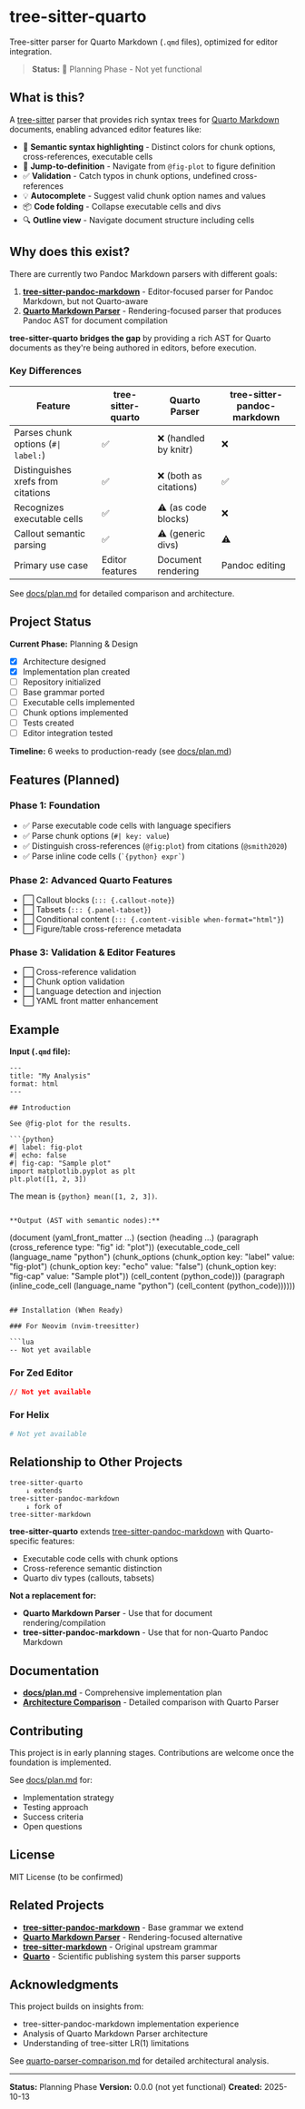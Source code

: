 # tree-sitter-quarto

Tree-sitter parser for Quarto Markdown (`.qmd` files), optimized for editor integration.

> **Status:** 🚧 Planning Phase - Not yet functional

## What is this?

A [tree-sitter](https://tree-sitter.github.io/) parser that provides rich syntax trees for [Quarto Markdown](https://quarto.org/) documents, enabling advanced editor features like:

- 🎨 **Semantic syntax highlighting** - Distinct colors for chunk options, cross-references, executable cells
- 📍 **Jump-to-definition** - Navigate from `@fig-plot` to figure definition
- ✅ **Validation** - Catch typos in chunk options, undefined cross-references
- 💡 **Autocomplete** - Suggest valid chunk option names and values
- 📦 **Code folding** - Collapse executable cells and divs
- 🔍 **Outline view** - Navigate document structure including cells

## Why does this exist?

There are currently two Pandoc Markdown parsers with different goals:

1. **[tree-sitter-pandoc-markdown](https://github.com/ck37/tree-sitter-pandoc-markdown)** - Editor-focused parser for Pandoc Markdown, but not Quarto-aware
2. **[Quarto Markdown Parser](https://github.com/quarto-dev/quarto-markdown)** - Rendering-focused parser that produces Pandoc AST for document compilation

**tree-sitter-quarto bridges the gap** by providing a rich AST for Quarto documents as they're being authored in editors, before execution.

### Key Differences

| Feature | tree-sitter-quarto | Quarto Parser | tree-sitter-pandoc-markdown |
|---------|----------------|---------------|----------------------------|
| Parses chunk options (`#\| label:`) | ✅ | ❌ (handled by knitr) | ❌ |
| Distinguishes xrefs from citations | ✅ | ❌ (both as citations) | ✅ |
| Recognizes executable cells | ✅ | ⚠️ (as code blocks) | ❌ |
| Callout semantic parsing | ✅ | ⚠️ (generic divs) | ⚠️ |
| Primary use case | Editor features | Document rendering | Pandoc editing |

See [docs/plan.md](./docs/plan.md) for detailed comparison and architecture.

## Project Status

**Current Phase:** Planning & Design

- [x] Architecture designed
- [x] Implementation plan created
- [ ] Repository initialized
- [ ] Base grammar ported
- [ ] Executable cells implemented
- [ ] Chunk options implemented
- [ ] Tests created
- [ ] Editor integration tested

**Timeline:** 6 weeks to production-ready (see [docs/plan.md](./docs/plan.md))

## Features (Planned)

### Phase 1: Foundation
- ✅ Parse executable code cells with language specifiers
- ✅ Parse chunk options (`#| key: value`)
- ✅ Distinguish cross-references (`@fig:plot`) from citations (`@smith2020`)
- ✅ Parse inline code cells (`` `{python} expr` ``)

### Phase 2: Advanced Quarto Features
- ⬜ Callout blocks (`::: {.callout-note}`)
- ⬜ Tabsets (`::: {.panel-tabset}`)
- ⬜ Conditional content (`::: {.content-visible when-format="html"}`)
- ⬜ Figure/table cross-reference metadata

### Phase 3: Validation & Editor Features
- ⬜ Cross-reference validation
- ⬜ Chunk option validation
- ⬜ Language detection and injection
- ⬜ YAML front matter enhancement

## Example

**Input (`.qmd` file):**

```qmd
---
title: "My Analysis"
format: html
---

## Introduction

See @fig-plot for the results.

```{python}
#| label: fig-plot
#| echo: false
#| fig-cap: "Sample plot"
import matplotlib.pyplot as plt
plt.plot([1, 2, 3])
```

The mean is `{python} mean([1, 2, 3])`.
```

**Output (AST with semantic nodes):**

```
(document
  (yaml_front_matter ...)
  (section
    (heading ...)
    (paragraph
      (cross_reference type: "fig" id: "plot"))
    (executable_code_cell
      (language_name "python")
      (chunk_options
        (chunk_option key: "label" value: "fig-plot")
        (chunk_option key: "echo" value: "false")
        (chunk_option key: "fig-cap" value: "Sample plot"))
      (cell_content (python_code)))
    (paragraph
      (inline_code_cell
        (language_name "python")
        (cell_content (python_code))))))
```

## Installation (When Ready)

### For Neovim (nvim-treesitter)

```lua
-- Not yet available
```

### For Zed Editor

```json
// Not yet available
```

### For Helix

```toml
# Not yet available
```

## Relationship to Other Projects

```
tree-sitter-quarto
    ↓ extends
tree-sitter-pandoc-markdown
    ↓ fork of
tree-sitter-markdown
```

**tree-sitter-quarto** extends [tree-sitter-pandoc-markdown](https://github.com/ck37/tree-sitter-pandoc-markdown) with Quarto-specific features:
- Executable code cells with chunk options
- Cross-reference semantic distinction
- Quarto div types (callouts, tabsets)

**Not a replacement for:**
- **Quarto Markdown Parser** - Use that for document rendering/compilation
- **tree-sitter-pandoc-markdown** - Use that for non-Quarto Pandoc Markdown

## Documentation

- **[docs/plan.md](./docs/plan.md)** - Comprehensive implementation plan
- **[Architecture Comparison](../tree-sitter-pandoc-markdown/docs/quarto-parser-comparison.md)** - Detailed comparison with Quarto Parser

## Contributing

This project is in early planning stages. Contributions are welcome once the foundation is implemented.

See [docs/plan.md](./docs/plan.md) for:
- Implementation strategy
- Testing approach
- Success criteria
- Open questions

## License

MIT License (to be confirmed)

## Related Projects

- **[tree-sitter-pandoc-markdown](https://github.com/ck37/tree-sitter-pandoc-markdown)** - Base grammar we extend
- **[Quarto Markdown Parser](https://github.com/quarto-dev/quarto-markdown)** - Rendering-focused alternative
- **[tree-sitter-markdown](https://github.com/tree-sitter-grammars/tree-sitter-markdown)** - Original upstream grammar
- **[Quarto](https://quarto.org/)** - Scientific publishing system this parser supports

## Acknowledgments

This project builds on insights from:
- tree-sitter-pandoc-markdown implementation experience
- Analysis of Quarto Markdown Parser architecture
- Understanding of tree-sitter LR(1) limitations

See [quarto-parser-comparison.md](../tree-sitter-pandoc-markdown/docs/quarto-parser-comparison.md) for detailed architectural analysis.

---

**Status:** Planning Phase
**Version:** 0.0.0 (not yet functional)
**Created:** 2025-10-13
